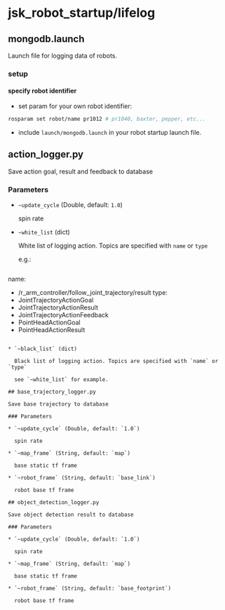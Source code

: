 jsk_robot_startup/lifelog
===

## mongodb.launch

Launch file for logging data of robots.

### setup

#### specify robot identifier

- set param for your own robot identifier:

```bash
rosparam set robot/name pr1012 # pr1040, baxter, pepper, etc...
```

- include `launch/mongodb.launch` in your robot startup launch file.

## action_logger.py

Save action goal, result and feedback to database

### Parameters

* `~update_cycle` (Double, default: `1.0`)

  spin rate
  
* `~white_list` (dict)

  White list of logging action. Topics are specified with `name` or `type`
  
  e.g.:
  
  ```yaml
name:
- /r_arm_controller/follow_joint_trajectory/result
type:
- JointTrajectoryActionGoal
- JointTrajectoryActionResult
- JointTrajectoryActionFeedback
- PointHeadActionGoal
- PointHeadActionResult
```

* `~black_list` (dict)

  Black list of logging action. Topics are specified with `name` or `type`

  see `~white_list` for example.

## base_trajectory_logger.py

Save base trajectory to database

### Parameters

* `~update_cycle` (Double, default: `1.0`)

  spin rate

* `~map_frame` (String, default: `map`)

  base static tf frame
  
* `~robot_frame` (String, default: `base_link`)

  robot base tf frame
  
## object_detection_logger.py

Save object detection result to database

### Parameters

* `~update_cycle` (Double, default: `1.0`)

  spin rate

* `~map_frame` (String, default: `map`)

  base static tf frame
  
* `~robot_frame` (String, default: `base_footprint`)

  robot base tf frame
